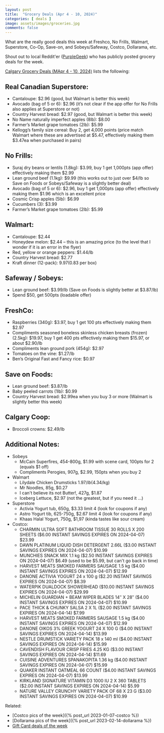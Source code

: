 ```yaml
---
layout: post
title:  "Grocery Deals (Apr 4 - 10, 2024)"
categories: [ deals ]
image: assets/images/groceries.jpg
comments: false
---
```


What are the really good deals this week at Freshco, No Frills, Walmart, Superstore, Co-Op, Save-on, and Sobeys/Safeway, Costco, Dollarama, etc.

Shout out to local Reddit'er ([PurpleGeek](https://www.reddit.com/user/PurpleGeek/)) who has publicly posted grocery deals for the week.

[Calgary Grocery Deals (MApr 4 - 10, 2024)](https://www.reddit.com/r/Calgary/comments/1bv8rmv/calgary_grocery_deals_april_4_to_10_2024/) lists the following:

## Real Canadian Superstore:
- Cantaloupe: $2.96 (good, but Walmart is better this week)
- Avocado (bag of 5 or 6): $2.96 (it’s not clear if the app offer for No Frills also applies at Superstore or not)
- Country Harvest bread: $2.97 (good, but Walmart is better this week)
- No Name naturally imperfect apples (8lb): $8.00
- Farmer’s Market grape tomatoes (2lb): $5.99
- Kellogg’s family size cereal: Buy 2, get 4,000 points (price match Walmart where these are advertised at $5.47, effectively making them $3.47ea when purchased in pairs)


## No Frills:
- Suraj dry beans or lentils (1.8kg): $3.99, buy 1 get 1,000pts (app offer) effectively making them $2.99
- Lean ground beef (1.1kg): $9.99 (this works out to just over $4/lb so Save on Foods or Sobeys/Safeway is a slightly better deal)
- Avocado (bag of 5 or 6): $2.96, buy 1 get 1,000pts (app offer) effectively making them $1.96 which is an excellent price
- Cosmic Crisp apples (5lb): $6.99
- Cucumbers (3): $3.99
- Farmer’s Market grape tomatoes (2lb): $5.99

## Walmart:
- Cantaloupe: $2.44
- Honeydew melon: $2.44 – this is an amazing price (to the level that I wonder if it is an error in the flyer)
- Red, yellow or orange peppers: $1.44/lb
- Country Harvest bread: $2.77
- Kraft dinner (12-pack): $9.97 ($0.83 per box)

## Safeway / Sobeys:
- Lean ground beef: $3.99/lb (Save on Foods is slightly better at $3.87/lb)
- Spend $50, get 500pts (loadable offer)

## FreshCo:
- Raspberries (340g): $3.97, buy 1 get 100 pts effectively making them $2.97
- Compliments seasoned boneless skinless chicken breasts (frozen) (2.5kg): $19.97, buy 1 get 400 pts effectively making them $15.97, or about $2.90/lb
- Compliments lean ground pork (454g): $2.97
- Tomatoes on the vine: $1.27/lb
- Ben’s Original Fast and Fancy rice: $0.97

## Save on Foods:
- Lean ground beef: $3.87/lb
- Baby peeled carrots (1lb): $0.99
- Country Harvest bread: $2.99ea when you buy 3 or more (Walmart is slightly better this week)

## Calgary Coop:
- Broccoli crowns: $2.49/lb

## Additional Notes:
- Sobeys
    - McCain Superfires, 454-800g, $1.99 with scene card, 100pts for 2 (equals $1 off)
    - Compliments Perogies, 907g, $2.99, 150pts when you buy 2
- Walmart
    - Lilydale Chicken Drumsticks $1.97/lb ($4.34/kg)
    - Mr Noodles, 85g, $0.27
    - I can't believe its not Butter!, 427g, $1.87
    - Iceberg Lettuce, $2.97 (not the greatest, but if you need it ...)
- Superstore
    - Activia Yogurt tub, 650g, $3.33 limit 4 (look for coupons if any)
    - Astro Yogurt tib, 625-750g, $2.67 limit 4 (look for coupons if any)
    - Khaas Halal Yogurt, 750g, $1,97 (kinda tastes like sour cream)
- Costco:
    - CHARMIN ULTRA SOFT BATHROOM TISSUE 30 ROLLS X 200 SHEETS ($6.00 INSTANT SAVINGS EXPIRES ON 2024-04-07) $23.99
    - DAWN PLATINUM LIQUID DISH DETERGENT 2.66L ($3.00 INSTANT SAVINGS EXPIRES ON 2024-04-07) $10.99
    - MUNCHIES SNACK MIX 1.1 kg ($2.50 INSTANT SAVINGS EXPIRES ON 2024-04-07) $6.49 (used to be $5.99, but can't go back in time)
    - HARVEST MEATS SMOKED FARMERS SAUSAGE 1.5 kg ($4.00 INSTANT SAVINGS EXPIRES ON 2024-04-07) $12.99
    - DANONE ACTIVIA YOGURT 24 x 100 g ($2.20 INSTANT SAVINGS EXPIRES ON 2024-04-07) $8.39
    - WATERPIK DUALDOCK SHOWERHEAD ($10.00 INSTANT SAVINGS EXPIRES ON 2024-04-07) $29.99
    - MICHELIN GUARDIAN + BEAM WIPER BLADES 14″ X 28″ ($4.00 INSTANT SAVINGS EXPIRES ON 2024-04-07) $10.99
    - PACE THICK & CHUNKY SALSA 2 X 1L ($2.00 INSTANT SAVINGS EXPIRES ON 2024-04-14) $7.99
    - HARVEST MEATS SMOKED FARMERS SAUSAGE 1.5 kg ($4.00 INSTANT SAVINGS EXPIRES ON 2024-04-07) $12.99
    - DANONE OIKOS 3% GREEK YOGURT 24 X 100 G ($4.00 INSTANT SAVINGS EXPIRES ON 2024-04-14) $13.99
    - NESTLE DRUMSTICK VARIETY PACK 18 x 140 ml ($4.00 INSTANT SAVINGS EXPIRES ON 2024-04-14) $15.99
    - CAVENDISH FLAVOUR CRISP FRIES 4.25 KG ($3.00 INSTANT SAVINGS EXPIRES ON 2024-04-14) $11.69
    - CUISINE ADVENTURES SPANAKOPITA 1.36 kg ($4.00 INSTANT SAVINGS EXPIRES ON 2024-04-07) $15.99
    - QUAKER INSTANT OATMEAL 66 COUNT ($4.00 INSTANT SAVINGS EXPIRES ON 2024-04-07) $13.99
    - KIRKLAND SIGNATURE VITAMIN D3 1000 IU 2 X 360 TABLETS ($2.00 INSTANT SAVINGS EXPIRES ON 2024-04-14) $5.99
    - NATURE VALLEY CRUNCHY VARIETY PACK OF 68 X 23 G ($3.00 INSTANT SAVINGS EXPIRES ON 2024-04-07) $10.99
    
Related:
 - [Costco pics of the week]({% post_url 2023-01-07-costco %})
 - [Dollarama pics of the week]({% post_url 2023-02-14-dollarama %})
 - [Gift Card deals of the week](https://forums.redflagdeals.com/various-retailers-gift-cards-deals-discounts-2024-2666408)

 
